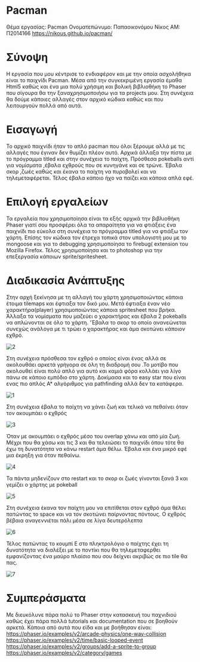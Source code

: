 # Pacman
Θέμα εργασίας: Pacman 
Ονοματεπώνυμο: Παπαοικονόμου Νίκος
ΑΜ: Π2014166
https://nikous.github.io/pacman/  

# Σύνοψη
Η εργασία που μου κέντρισε το ενδιαφέρον και με την οποία ασχολήθηκα είναι το παιχνίδι Pacman. Μέσα από την συγκεκριμένη εργασία έμαθα Html5 καθώς και ένα μια πολύ χρήσιμη και βολική βιβλιοθήκη το Phaser που σίγουρα θα την ξαναχρησιμοποιήσω για τα projects μου. Στη συνέχεια θα δούμε κάποιες αλλαγές στον αρχικό κώδικα καθώς και που λειτουργούν πολλά από αυτά.

# Εισαγωγή 
Το αρχικό παιχνίδι ήταν το απλό pacman που όλοι ξέρουμε αλλά με τις αλλαγές που έγιναν δεν θυμίζει πλέον αυτό. Αρχικά άλλαξα την πίστα με το πρόγραμμα titled  και στην συνέχεια το παίχτη. Πρόσθεσα pokeballs αντί για νομίσματα ,έβαλα εχθρούς που σε κυνηγάνε και σε τρώνε. Έβαλα σκορ ,ζωές καθώς και έκανα το παίχτη να πυροβολεί και να τηλεμεταφέρεται. Τέλος έβαλα κάποιο ήχο να παίζει και κάποια απλά εφέ. 

# Επιλογή εργαλείων
Τα εργαλεία που χρησιμοποίησα είναι τα εξής αρχικά την βιβλιοθήκη Phaser γιατί σου προσφέρει όλα τα απαραίτητα για να φτιάξεις ένα παιχνίδι πιο εύκολα στη συνέχεια το πρόγραμμα titled για να φτιάξω τον χάρτη. Επίσης τον κώδικα τον έτρεχα τοπικά στον υπολογιστή μου με το mongoose και για το debugging χρησιμοποίησα το firebug( extension του Mozilla Firefox. Τέλος χρησιμοποίησα και το photoshop για την επεξεργασία κάποιων sprite/spritesheet.

# Διαδικασία Ανάπτυξης 
Στην αρχή ξεκίνησα με τη αλλαγή του χάρτη χρησιμοποιώντας κάποια έτοιμα tilemaps και έφτιαξα τον δικό μου. Μετά έφτιαξα έναν νέο χαρακτήρα(player) χρησιμοποιώντας κάποια spritesheet που βρήκα. Άλλαξα τα νομίσματα που μαζεύει ο χαρακτήρας και έβαλα 2 pokeballs να απλώνονται σε όλο το χάρτη. 'Έβαλα το σκορ το οποίο ανανεώνεται συνεχώς ανάλογα με τι τρώει ο χαρακτήρας και άμα σκοτώνει κάποιον εχθρό. 

![2](https://cloud.githubusercontent.com/assets/12613497/26833560/7c3ebef4-4adb-11e7-9267-96a825766245.png)

Στη συνέχεια πρόσθεσα τον εχθρό ο οποίος είναι ένας αλλά σε ακολουθάει αρκετά γρήγορα σε όλη τη διαδρομή σου .Το μοτίβο που ακολουθεί είναι πολύ απλό για αυτό και καμιά φόρα κολλάει για λίγο πάνω σε κάποιο εμπόδιο στο χάρτη. Δοκίμασα και το easy star που  είναι ενας πιο απλός Α* αλγόριθμος για pathfinding αλλά δεν τα κατάφερα. 
 
 ![1](https://cloud.githubusercontent.com/assets/12613497/26833599/963fbede-4adb-11e7-9aa4-47b606474b35.png)
 
 Στη συνέχεια έβαλα το παίχτη να χάνει ζωή και τελικά να πεθαίνει όταν τον ακουμπάει ο εχθρός
 
 ![3](https://cloud.githubusercontent.com/assets/12613497/26833604/9c6e7d2c-4adb-11e7-8036-9d9bdfb86beb.png)
 
 Όταν με ακουμπάει ο εχθρός μέσο του overlap χάνω και από μία ζωή. Μέχρι που θα χάσω και τις 3 και θα τελειώσει το παιχνίδι όπου τότε θα έχω τη δυνατότητα να κάνω restart άμα θέλω. Έβαλα και ένα μικρό εφέ μια έκρηξη για όταν πεθαίνω.
 
 ![4](https://cloud.githubusercontent.com/assets/12613497/26833628/b1d34558-4adb-11e7-83b7-b459e4e786c5.png)
 
 Τα πάντα μηδενίζουν στο restart και το σκορ οι ζωές γίνονται ξανά 3 και γεμίζει ο χάρτης με pokeball
  
![5](https://cloud.githubusercontent.com/assets/12613497/26833639/ba7199b2-4adb-11e7-940d-78b3afa549e7.png)

Στη συνέχεια έκανα τον παίχτη μου να επιτίθεται στον εχθρό άμα θέλει πατώντας το space και να τον σκοτώνει παίρνοντας πόντους. Ο εχθρός βέβαια αναγεννιέται πάλι μέσα σε λίγα δευτερόλεπτα

![6](https://cloud.githubusercontent.com/assets/12613497/26833662/c786fc50-4adb-11e7-8fc0-162b106ba01c.png)

Τέλος πατώντας το κουμπί Ε στο πληκτρολόγιο ο παίχτης έχει τη δυνατότητα να διαλέξει με το ποντίκι που θα τηλεμεταφερθει εμφανίζοντας ένα μαύρο πλαίσιο που σου δείχνει ακριβώς σε πιο tile θα πας.

![7](https://cloud.githubusercontent.com/assets/12613497/26833665/c8f8c56e-4adb-11e7-8569-7441c810618f.png)


# Συμπεράσματα
Με διευκόλυνε πάρα πολύ το Phaser στην κατασκευή του παχνιδιού καθώς έχει πάρα πολλά tutorials και documentation που σε βοηθούν αρκετά. Κάποια από αυτά που είδα και με βοήθησαν είναι: 
https://phaser.io/examples/v2/arcade-physics/one-way-collision 
https://phaser.io/examples/v2/time/basic-looped-event 
https://phaser.io/examples/v2/groups/add-a-sprite-to-group 
https://phaser.io/examples/v2/category/games
